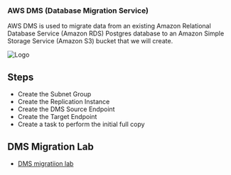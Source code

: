 
### AWS DMS (Database Migration Service)
AWS DMS is used to migrate data from an existing Amazon Relational Database Service (Amazon RDS) Postgres database to an Amazon Simple Storage Service (Amazon S3) bucket that we will create.

![Logo](https://static.us-east-1.prod.workshops.aws/public/2e62dc4a-2508-425d-ab74-0e32e82672e2/static/400/images/30.png)

## Steps
- Create the Subnet Group
- Create the Replication Instance
- Create the DMS Source Endpoint
- Create the Target Endpoint
- Create a task to perform the initial full copy

## DMS Migration Lab
- [DMS migratiion lab](https://catalog.us-east-1.prod.workshops.aws/workshops/976050cc-0606-4b23-b49f-ca7b8ac4b153/en-US/400/401/430-main-lab)
